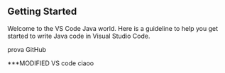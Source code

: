 ## Getting Started

Welcome to the VS Code Java world. Here is a guideline to help you get started to write Java code in Visual Studio Code.

prova GitHub

***MODIFIED VS code ciaoo
